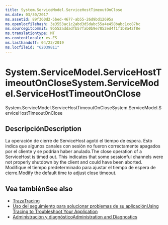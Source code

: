 ```yaml
---
title: System.ServiceModel.ServiceHostTimeoutOnClose
ms.date: 03/30/2017
ms.assetid: 89f360d2-5bed-4677-ab55-26d9bd12695a
ms.openlocfilehash: 3e3553ac1c2abd3d5dabc55a4e458babc1cc87bc
ms.sourcegitcommit: 9b552addadfb57fab0b9e7852ed4f1f1b8a42f8e
ms.translationtype: MT
ms.contentlocale: es-ES
ms.lasthandoff: 04/23/2019
ms.locfileid: "62039811"
---
```

# <a name="systemservicemodelservicehosttimeoutonclose"></a><span data-ttu-id="fc81f-102">System.ServiceModel.ServiceHostTimeoutOnClose</span><span class="sxs-lookup"><span data-stu-id="fc81f-102">System.ServiceModel.ServiceHostTimeoutOnClose</span></span>
<span data-ttu-id="fc81f-103">System.ServiceModel.ServiceHostTimeoutOnClose</span><span class="sxs-lookup"><span data-stu-id="fc81f-103">System.ServiceModel.ServiceHostTimeoutOnClose</span></span>  
  
## <a name="description"></a><span data-ttu-id="fc81f-104">Descripción</span><span class="sxs-lookup"><span data-stu-id="fc81f-104">Description</span></span>  
 <span data-ttu-id="fc81f-105">La operación de cierre de ServiceHost agotó el tiempo de espera. Esto indica que algunos canales con sesión no fueron correctamente apagados por el cliente y se podrían haber anulado.</span><span class="sxs-lookup"><span data-stu-id="fc81f-105">The close operation of a ServiceHost is timed out. This indicates that some sessionful channels were not properly shutdown by the client and could have been aborted.</span></span> <span data-ttu-id="fc81f-106">Modifique el tiempo predeterminado para ajustar el tiempo de espera de cierre.</span><span class="sxs-lookup"><span data-stu-id="fc81f-106">Modify the default time to adjust close timeout.</span></span>  
  
## <a name="see-also"></a><span data-ttu-id="fc81f-107">Vea también</span><span class="sxs-lookup"><span data-stu-id="fc81f-107">See also</span></span>

- [<span data-ttu-id="fc81f-108">Traza</span><span class="sxs-lookup"><span data-stu-id="fc81f-108">Tracing</span></span>](../../../../../docs/framework/wcf/diagnostics/tracing/index.md)
- [<span data-ttu-id="fc81f-109">Uso del seguimiento para solucionar problemas de su aplicación</span><span class="sxs-lookup"><span data-stu-id="fc81f-109">Using Tracing to Troubleshoot Your Application</span></span>](../../../../../docs/framework/wcf/diagnostics/tracing/using-tracing-to-troubleshoot-your-application.md)
- [<span data-ttu-id="fc81f-110">Administración y diagnóstico</span><span class="sxs-lookup"><span data-stu-id="fc81f-110">Administration and Diagnostics</span></span>](../../../../../docs/framework/wcf/diagnostics/index.md)
